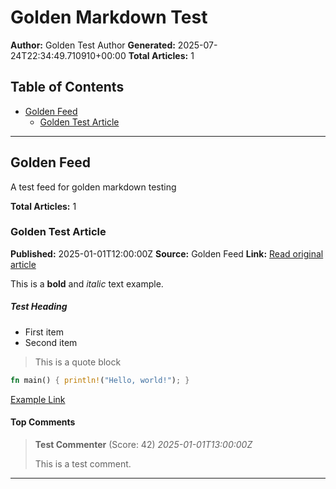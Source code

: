 # Golden Markdown Test

**Author:** Golden Test Author
**Generated:** 2025-07-24T22:34:49.710910+00:00
**Total Articles:** 1

## Table of Contents

- [Golden Feed](#golden-feed)
  - [Golden Test Article](#golden-test-article)

---

## Golden Feed

A test feed for golden markdown testing

**Total Articles:** 1

### Golden Test Article

**Published:** 2025-01-01T12:00:00Z
**Source:** Golden Feed
**Link:** [Read original article](https://example.com/article)

This is a **bold** and *italic* text example.

##### Test Heading

- First item
- Second item

> This is a quote block

```rust
fn main() { println!("Hello, world!"); }
```

[Example Link](https://example.com)


#### Top Comments

> **Test Commenter** (Score: 42)
> *2025-01-01T13:00:00Z*
>
> This is a test comment.
>


---


